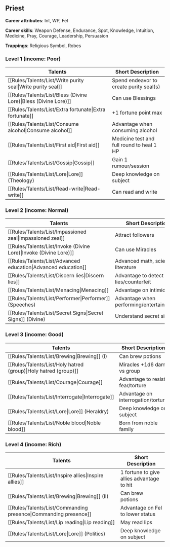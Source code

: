 
## Priest

**Career attributes**: Int, WP, Fel

**Career skills**: Weapon Defense, Endurance, Spot, Knowledge, Intuition, Medicine, Pray, Courage, Leadership, Persuasion

**Trappings**: Religious Symbol, Robes

### Level 1 (income: Poor)

| Talents | Short Description |
| --- | --- |
| [[Rules/Talents/List/Write purity seal\|Write purity seal]] | Spend endeavor to create purity seal(s) |
| [[Rules/Talents/List/Bless (Divine Lore)\|Bless (Divine Lore)]] | Can use Blessings |
| [[Rules/Talents/List/Extra fortunate\|Extra fortunate]] | +1 fortune point max |
| [[Rules/Talents/List/Consume alcohol\|Consume alcohol]] | Advantage when consuming alcohol |
| [[Rules/Talents/List/First aid\|First aid]] | Medicine test and full round to heal 1 HP |
| [[Rules/Talents/List/Gossip\|Gossip]] | Gain 1 rumour/session |
| [[Rules/Talents/List/Lore\|Lore]] (Theology) | Deep knowledge on subject |
| [[Rules/Talents/List/Read-write\|Read-write]] | Can read and write |


### Level 2 (income: Normal)

| Talents | Short Description |
| --- | --- |
| [[Rules/Talents/List/Impassioned zeal\|Impassioned zeal]] | Attract followers |
| [[Rules/Talents/List/Invoke (Divine Lore)\|Invoke (Divine Lore)]] | Can use Miracles |
| [[Rules/Talents/List/Advanced education\|Advanced education]] | Advanced math, science, literature |
| [[Rules/Talents/List/Discern lies\|Discern lies]] | Advantage to detect lies/counterfeit |
| [[Rules/Talents/List/Menacing\|Menacing]] | Advantage on intimidation |
| [[Rules/Talents/List/Performer\|Performer]] (Speeches) | Advantage when performing/entertaining/art |
| [[Rules/Talents/List/Secret Signs\|Secret Signs]] (Divine) | Understand secret signs |


### Level 3 (income: Good)

| Talents | Short Description |
| --- | --- |
| [[Rules/Talents/List/Brewing\|Brewing]] (I) | Can brew potions |
| [[Rules/Talents/List/Holy hatred (group)\|Holy hatred (group)]] | Miracles +1d6 dam vs group |
| [[Rules/Talents/List/Courage\|Courage]] | Advantage to resist fear/torture |
| [[Rules/Talents/List/Interrogate\|Interrogate]] | Advantage on interrogation/torture |
| [[Rules/Talents/List/Lore\|Lore]] (Heraldry) | Deep knowledge on subject |
| [[Rules/Talents/List/Noble blood\|Noble blood]] | Born from noble family |


### Level 4 (income: Rich)

| Talents | Short Description |
| --- | --- |
| [[Rules/Talents/List/Inspire allies\|Inspire allies]] | 1 fortune to give allies advantage to hit |
| [[Rules/Talents/List/Brewing\|Brewing]] (II) | Can brew potions |
| [[Rules/Talents/List/Commanding presence\|Commanding presence]] | Advantage on Fel to lower status |
| [[Rules/Talents/List/Lip reading\|Lip reading]] | May read lips |
| [[Rules/Talents/List/Lore\|Lore]] (Politics) | Deep knowledge on subject |


